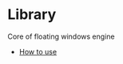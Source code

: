 # Library

Core of floating windows engine

- [How to use](https://github.com/TeaCondemns/AndroidFloatingWindowsEngine#how-to-use)
